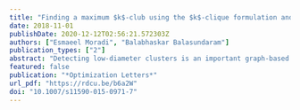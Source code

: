 ```yaml
---
title: "Finding a maximum $k$-club using the $k$-clique formulation and canonical hypercube cuts"
date: 2018-11-01
publishDate: 2020-12-12T02:56:21.572303Z
authors: ["Esmaeel Moradi", "Balabhaskar Balasundaram"]
publication_types: ["2"]
abstract: "Detecting low-diameter clusters is an important graph-based data mining technique used in social network analysis, bioinformatics and text-mining.  Low pairwise distances within a cluster can facilitate fast communication or good reachability between vertices in the cluster. Formally, a subset of vertices that induce a subgraph of diameter at most $k$ is called a $k$-club. For low values of the parameter $k$, this model offers a graph-theoretic relaxation of the clique model that formalizes the notion of a low-diameter cluster. Using a combination of graph decomposition and model decomposition techniques, we demonstrate how the fundamental optimization problem of finding a maximum size $k$-club can be solved optimally on large-scale benchmark instances that are available in the public domain. Our approach circumvents the use of complicated formulations of the maximum $k$-club problem in favor of a simple relaxation based on necessary conditions, combined with canonical hypercube cuts introduced by Balas and Jeroslow."
featured: false
publication: "*Optimization Letters*"
url_pdf: "https://rdcu.be/b6a2W"
doi: "10.1007/s11590-015-0971-7"
---
```



